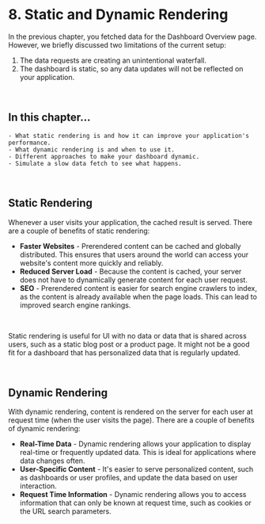 # 8. Static and Dynamic Rendering

In the previous chapter, you fetched data for the Dashboard Overview page. However, we briefly discussed two limitations of the current setup:

1. The data requests are creating an unintentional waterfall.
2. The dashboard is static, so any data updates will not be reflected on your application.

<br/>

## In this chapter...

```
- What static rendering is and how it can improve your application's performance.
- What dynamic rendering is and when to use it.
- Different approaches to make your dashboard dynamic.
- Simulate a slow data fetch to see what happens.
```

<br/>

## Static Rendering

Whenever a user visits your application, the cached result is served. There are a couple of benefits of static rendering:

- <b>Faster Websites</b> - Prerendered content can be cached and globally distributed. This ensures that users around the world can access your website's content more quickly and reliably.
- <b>Reduced Server Load</b> - Because the content is cached, your server does not have to dynamically generate content for each user request.
- <b>SEO</b> - Prerendered content is easier for search engine crawlers to index, as the content is already available when the page loads. This can lead to improved search engine rankings.

<br/>

Static rendering is useful for UI with no data or data that is shared across users, such as a static blog post or a product page. It might not be a good fit for a dashboard that has personalized data that is regularly updated.

<br/>

## Dynamic Rendering

With dynamic rendering, content is rendered on the server for each user at request time (when the user visits the page). There are a couple of benefits of dynamic rendering:

- <b>Real-Time Data</b> - Dynamic rendering allows your application to display real-time or frequently updated data. This is ideal for applications where data changes often.
- <b>User-Specific Content</b> - It's easier to serve personalized content, such as dashboards or user profiles, and update the data based on user interaction.
- <b>Request Time Information</b> - Dynamic rendering allows you to access information that can only be known at request time, such as cookies or the URL search parameters.
